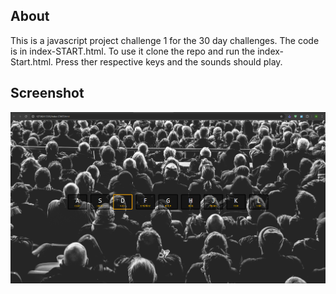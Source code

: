 ## About
This is a javascript project challenge 1 for the 30 day challenges. The code is in index-START.html. To use it clone the repo and run the index-Start.html. Press ther respective keys and the sounds should play.
## Screenshot
![Screenshot](screenshot.png)